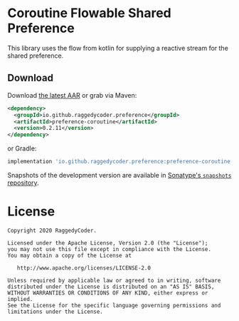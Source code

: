 Coroutine Flowable Shared Preference
====================================

This library uses the flow from kotlin for supplying a reactive stream for the shared preference.

Download
--------

Download [the latest AAR][1] or grab via Maven:
```xml
<dependency>
  <groupId>io.github.raggedycoder.preference</groupId>
  <artifactId>preference-coroutine</artifactId>
  <version>0.2.11</version>
</dependency>
```
or Gradle:
```groovy
implementation 'io.github.raggedycoder.preference:preference-coroutine:0.2.11'
```

Snapshots of the development version are available in [Sonatype's `snapshots` repository][snap].

License
=======

    Copyright 2020 RaggedyCoder.

    Licensed under the Apache License, Version 2.0 (the "License");
    you may not use this file except in compliance with the License.
    You may obtain a copy of the License at

       http://www.apache.org/licenses/LICENSE-2.0

    Unless required by applicable law or agreed to in writing, software
    distributed under the License is distributed on an "AS IS" BASIS,
    WITHOUT WARRANTIES OR CONDITIONS OF ANY KIND, either express or implied.
    See the License for the specific language governing permissions and
    limitations under the License.


 [1]: https://repo1.maven.org/maven2/io/github/raggedycoder/preference/preference-coroutine/0.2.11/preference-coroutine-0.2.11.aar
 [snap]: https://oss.sonatype.org/content/repositories/snapshots/
